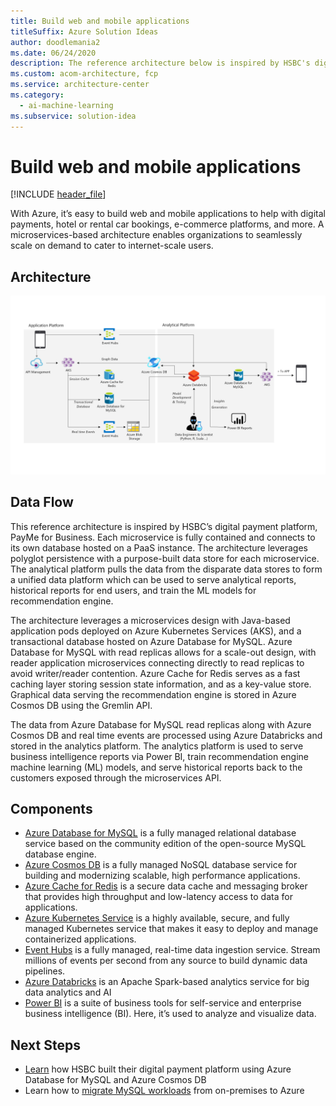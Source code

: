 ```yaml
---
title: Build web and mobile applications
titleSuffix: Azure Solution Ideas
author: doodlemania2
ms.date: 06/24/2020
description: The reference architecture below is inspired by HSBC's digital payment platform, PayMe for Business.
ms.custom: acom-architecture, fcp
ms.service: architecture-center
ms.category:
  - ai-machine-learning
ms.subservice: solution-idea
---
```


# Build web and mobile applications

[!INCLUDE [header_file](../../../includes/sol-idea-header.md)]

With Azure, it’s easy to build web and mobile applications to help with digital payments, hotel or rental car bookings, e-commerce platforms, and more. A microservices-based architecture enables organizations to seamlessly scale on demand to cater to internet-scale users.

## Architecture

![Architecture diagram](../media/webapps.png)

## Data Flow

This reference architecture is inspired by HSBC’s digital payment platform, PayMe for Business. Each microservice is fully contained and connects to its own database hosted on a PaaS instance. The architecture leverages polyglot persistence with a purpose-built data store for each microservice. The analytical platform pulls the data from the disparate data stores to form a unified data platform which can be used to serve analytical reports, historical reports for end users, and train the ML models for recommendation engine.

The architecture leverages a microservices design with Java-based application pods deployed on Azure Kubernetes Services (AKS), and a transactional database hosted on Azure Database for MySQL. Azure Database for MySQL with read replicas allows for a scale-out design, with reader application microservices connecting directly to read replicas to avoid writer/reader contention. Azure Cache for Redis serves as a fast caching layer storing session state information, and as a key-value store. Graphical data serving the recommendation engine is stored in Azure Cosmos DB using the Gremlin API.  

The data from Azure Database for MySQL read replicas along with Azure Cosmos DB and real time events are processed using Azure Databricks and stored in the analytics platform. The analytics platform is used to serve business intelligence reports via Power BI, train recommendation engine machine learning (ML) models, and serve historical reports back to the customers exposed through the microservices API.

## Components

- [Azure Database for MySQL](/azure/mysql/overview) is a fully managed relational database service based on the community edition of the open-source MySQL database engine.
- [Azure Cosmos DB](/azure/cosmos-db/) is a fully managed NoSQL database service for building and modernizing scalable, high performance applications.
- [Azure Cache for Redis](/azure/azure-cache-for-redis/) is a secure data cache and messaging broker that provides high throughput and low-latency access to data for applications.
- [Azure Kubernetes Service](/azure/aks/) is a highly available, secure, and fully managed Kubernetes service that makes it easy to deploy and manage containerized applications.
- [Event Hubs](/azure/event-hubs/) is a fully managed, real-time data ingestion service. Stream millions of events per second from any source to build dynamic data pipelines.
- [Azure Databricks](/azure/azure-databricks/) is an Apache Spark-based analytics service for big data analytics and AI
- [Power BI](/power-bi/fundamentals/power-bi-overview) is a suite of business tools for self-service and enterprise business intelligence (BI). Here, it’s used to analyze and visualize data.

## Next Steps

- [Learn](https://www.youtube.com/watch?v=KEYqG0IcUy8&feature=youtu.be) how HSBC built their digital payment platform using Azure Database for MySQL and Azure Cosmos DB
- Learn how to [migrate MySQL workloads](/learn/paths/migrate-open-source-workloads/) from on-premises to Azure